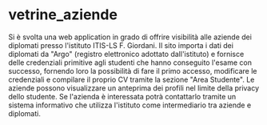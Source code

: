 # vetrine_aziende
Si è svolta una web application in grado di offrire visibilità alle aziende dei diplomati presso l'istituto ITIS-LS F. Giordani. Il sito importa i dati dei diplomati da "Argo" (registro elettronico adottato dall'istituto) e fornisce delle credenziali primitive agli studenti che hanno conseguito l'esame con successo, fornendo loro la possibilità di fare il primo accesso, modificare le credenziali e compilare il proprio CV tramite la sezione "Area Studente". Le aziende possono visualizzare un anteprima dei profili nel limite della privacy dello studente. Se l'azienda è interessata potrà contattarlo tramite un sistema informativo che utilizza l'istituto come intermediario tra aziende e diplomati.
